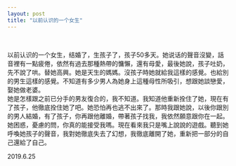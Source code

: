 ```yaml
---
layout: post
title: "以前认识的一个女生"
---
```


  
&nbsp;
&nbsp;


以前认识的一个女生，结婚了，生孩子了，孩子50多天。她说话的聲音沒變，話音裡有一點疲倦，依然有過去那種熱帶的慵懶，還有母愛，最後她說，孩子吐奶，先不說了哄。替她高興。她是天生的媽媽。沒孩子時她就給我這樣的感覺。也給別的男生這樣的感覺。不知道有多少男人為她身上這種母性所吸引，想跟她談戀愛，娶她做老婆。
<br>她是怎樣跟之前已分手的男友復合的，我不知道。我知道他重新拴住了她，現在有了孩子，他徹底拴住她了吧。她恐怕再也逃不出來了。那時我跟她說，以後你跟別的男人結婚，有了孩子，你再跟他離婚，帶著孩子找我，我依然願意跟你在一起。她困惑，憂慮的問，你真的能接受我嗎。現在看來我只是嘴上說說的遊戲。聽到她呼喚她孩子的聲音，我對她徹底失去了幻想，我徹底離開了她，重新把一部分的自己還給了自己。

2019.6.25